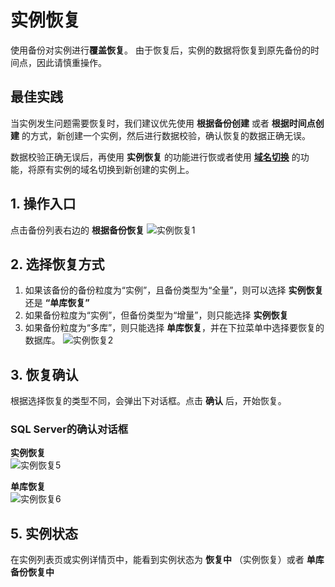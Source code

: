 # 实例恢复
使用备份对实例进行**覆盖恢复**。 由于恢复后，实例的数据将恢复到原先备份的时间点，因此请慎重操作。

## 最佳实践
当实例发生问题需要恢复时，我们建议优先使用 **根据备份创建** 或者 **根据时间点创建** 的方式，新创建一个实例，然后进行数据校验，确认恢复的数据正确无误。 

数据校验正确无误后，再使用 **实例恢复** 的功能进行恢或者使用 [**域名切换**](../../Instance/Exchanged-DNS.md) 的功能，将原有实例的域名切换到新创建的实例上。

## 1. 操作入口
点击备份列表右边的 **根据备份恢复**
![实例恢复1](../../../../../../image/RDS/Restore-Instance-1.png)

## 2. 选择恢复方式
1. 如果该备份的备份粒度为“实例”，且备份类型为“全量”，则可以选择 **实例恢复** 还是 **“单库恢复”**
2. 如果备份粒度为“实例”，但备份类型为“增量”，则只能选择 **实例恢复**
3. 如果备份粒度为“多库”，则只能选择 **单库恢复**，并在下拉菜单中选择要恢复的数据库。
![实例恢复2](../../../../../../image/RDS/Restore-Instance-2.png)

## 3. 恢复确认
根据选择恢复的类型不同，会弹出下对话框。点击 **确认** 后，开始恢复。
### SQL Server的确认对话框
**实例恢复**<br>
![实例恢复5](../../../../../../image/RDS/Restore-Instance-5.png)

**单库恢复**<br>
![实例恢复6](../../../../../../image/RDS/Restore-Instance-6.png)

## 5. 实例状态
在实例列表页或实例详情页中，能看到实例状态为 **恢复中** （实例恢复）或者 **单库备份恢复中**

